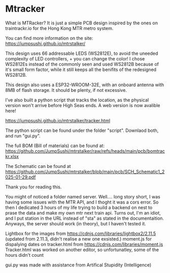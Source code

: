 # Mtracker


What is MTRacker? It is just a simple PCB design inspired by the ones on traintrackr.io for the Hong Kong MTR metro system.

You can find more information on the site:
https://jumpsushi.github.io/mtrstalker/

This design uses 66 addressable LEDS (WS2812E), to avoid the uneeded complexity of LED controllers, + you can change the color! I chose WS2812Es instead of the commonly seen and used WS2812B because of it's small form factor, while it still keeps all the benifits of the redesigned WS2812B.

This design also uses a ESP32-WROOM-32E, with an onboard antenna with 8MB of flash storage. It should be plenty, if not excessive. 

I've also built a python script that tracks the location, as the physical version won't arrive before High Seas ends. A web version is now avalible here!

https://jumpsushi.github.io/mtrstalker/tracker.html



The python script can be found under the folder "script". Downlaod both, and run "gui.py".

The full BOM (Bill of materials) can be found at: https://github.com/JumpSushi/mtrstalker/raw/refs/heads/main/pcb/bomtrackr.xlsx

The Schematic can be found at https://github.com/JumpSushi/mtrstalker/blob/main/pcb/SCH_Schematic1_2025-01-29.pdf

Thank you for reading this.

You might of noticed a folder named server. Well.... long story short, I was having some issues with the MTR API, and I thoght it was a cors error. So then I dedicated 3 hours of my life trying to build a backend on nest to prase the data and make my own mtr next train api. Turns out, I'm an idiot, and I put station in the URL instead of "sta" as stated in the documentaition. Anyways, the server should work (in theory), but I haven't tested it.

Lightbox for the images from https://cdnjs.com/libraries/lightbox2/2.11.5 (updated from 2.11.3, didn't realise a new one exsisted.)
moment.js for dispalying dates on tracker.html from https://cdnjs.com/libraries/moment.js 
Tracker.html was worked on another editor, so unfortunatley, some of the hours didn't count 

gui.py was made with assistance from Artifical Stupidity (Intelligence)